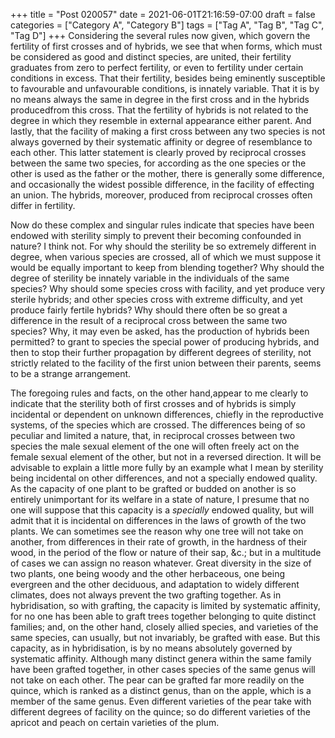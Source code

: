+++
title = "Post 020057"
date = 2021-06-01T21:16:59-07:00
draft = false
categories = ["Category A", "Category B"]
tags = ["Tag A", "Tag B", "Tag C", "Tag D"]
+++
Considering the several rules now given, which govern the fertility of first crosses and of hybrids, we see that when forms, which must be considered as good and distinct species, are united, their fertility graduates from zero to perfect fertility, or even to fertility under certain conditions in excess. That their fertility, besides being eminently susceptible to favourable and unfavourable conditions, is innately variable. That it is by no means always the same in degree in the first cross and in the hybrids producedfrom this cross. That the fertility of hybrids is not related to the degree in which they resemble in external appearance either parent. And lastly, that the facility of making a first cross between any two species is not always governed by their systematic affinity or degree of resemblance to each other. This latter statement is clearly proved by reciprocal crosses between the same two species, for according as the one species or the other is used as the father or the mother, there is generally some difference, and occasionally the widest possible difference, in the facility of effecting an union. The hybrids, moreover, produced from reciprocal crosses often differ in fertility.

Now do these complex and singular rules indicate that species have been endowed with sterility simply to prevent their becoming confounded in nature? I think not. For why should the sterility be so extremely different in degree, when various species are crossed, all of which we must suppose it would be equally important to keep from blending together? Why should the degree of sterility be innately variable in the individuals of the same species? Why should some species cross with facility, and yet produce very sterile hybrids; and other species cross with extreme difficulty, and yet produce fairly fertile hybrids? Why should there often be so great a difference in the result of a reciprocal cross between the same two species? Why, it may even be asked, has the production of hybrids been permitted? to grant to species the special power of producing hybrids, and then to stop their further propagation by different degrees of sterility, not strictly related to the facility of the first union between their parents, seems to be a strange arrangement.

The foregoing rules and facts, on the other hand,appear to me clearly to indicate that the sterility both of first crosses and of hybrids is simply incidental or dependent on unknown differences, chiefly in the reproductive systems, of the species which are crossed. The differences being of so peculiar and limited a nature, that, in reciprocal crosses between two species the male sexual element of the one will often freely act on the female sexual element of the other, but not in a reversed direction. It will be advisable to explain a little more fully by an example what I mean by sterility being incidental on other differences, and not a specially endowed quality. As the capacity of one plant to be grafted or budded on another is so entirely unimportant for its welfare in a state of nature, I presume that no one will suppose that this capacity is a _specially_ endowed quality, but will admit that it is incidental on differences in the laws of growth of the two plants. We can sometimes see the reason why one tree will not take on another, from differences in their rate of growth, in the hardness of their wood, in the period of the flow or nature of their sap, &c.; but in a multitude of cases we can assign no reason whatever. Great diversity in the size of two plants, one being woody and the other herbaceous, one being evergreen and the other deciduous, and adaptation to widely different climates, does not always prevent the two grafting together. As in hybridisation, so with grafting, the capacity is limited by systematic affinity, for no one has been able to graft trees together belonging to quite distinct families; and, on the other hand, closely allied species, and varieties of the same species, can usually, but not invariably, be grafted with ease. But this capacity, as in hybridisation, is by no means absolutely governed by systematic affinity. Although many distinct genera within the same family have been grafted together, in other cases species of the same genus will not take on each other. The pear can be grafted far more readily on the quince, which is ranked as a distinct genus, than on the apple, which is a member of the same genus. Even different varieties of the pear take with different degrees of facility on the quince; so do different varieties of the apricot and peach on certain varieties of the plum.
